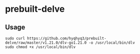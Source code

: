# prebuilt-delve

## Usage

```shell
sudo curl https://github.com/hyqhyq3/prebuilt-delve/raw/master/v1.21.0/dlv-go1.21.0 -o /usr/local/bin/dlv
sudo chmod +x /usr/local/bin/dlv
```

